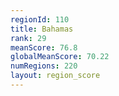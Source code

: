 ```yaml
---
regionId: 110
title: Bahamas
rank: 29
meanScore: 76.8
globalMeanScore: 70.22
numRegions: 220
layout: region_score
---
```

